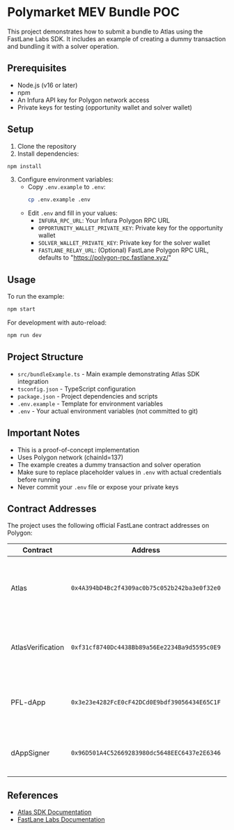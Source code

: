 # Polymarket MEV Bundle POC

This project demonstrates how to submit a bundle to Atlas using the FastLane Labs SDK. It includes an example of creating a dummy transaction and bundling it with a solver operation.

## Prerequisites

- Node.js (v16 or later)
- npm
- An Infura API key for Polygon network access
- Private keys for testing (opportunity wallet and solver wallet)

## Setup

1. Clone the repository
2. Install dependencies:
```bash
npm install
```

3. Configure environment variables:
   - Copy `.env.example` to `.env`:
     ```bash
     cp .env.example .env
     ```
   - Edit `.env` and fill in your values:
     - `INFURA_RPC_URL`: Your Infura Polygon RPC URL
     - `OPPORTUNITY_WALLET_PRIVATE_KEY`: Private key for the opportunity wallet
     - `SOLVER_WALLET_PRIVATE_KEY`: Private key for the solver wallet
     - `FASTLANE_RELAY_URL`: (Optional) FastLane Polygon RPC URL, defaults to "https://polygon-rpc.fastlane.xyz/"

## Usage

To run the example:

```bash
npm start
```

For development with auto-reload:

```bash
npm run dev
```

## Project Structure

- `src/bundleExample.ts` - Main example demonstrating Atlas SDK integration
- `tsconfig.json` - TypeScript configuration
- `package.json` - Project dependencies and scripts
- `.env.example` - Template for environment variables
- `.env` - Your actual environment variables (not committed to git)

## Important Notes

- This is a proof-of-concept implementation
- Uses Polygon network (chainId=137)
- The example creates a dummy transaction and solver operation
- Make sure to replace placeholder values in `.env` with actual credentials before running
- Never commit your `.env` file or expose your private keys

## Contract Addresses

The project uses the following official FastLane contract addresses on Polygon:

| Contract | Address | Description |
|----------|---------|-------------|
| Atlas | `0x4A394bD4Bc2f4309ac0b75c052b242ba3e0f32e0` | Main contract handling bundle execution and MEV auction logic |
| AtlasVerification | `0xf31cf8740Dc4438Bb89a56Ee2234Ba9d5595c0E9` | Handles EIP-712 signature verification for solver operations |
| PFL-dApp | `0x3e23e4282FcE0cF42DCd0E9bdf39056434E65C1F` | Manages opportunity transaction processing and userOp generation |
| dAppSigner | `0x96D501A4C52669283980dc5648EEC6437e2E6346` | Authorized signer for the DAppControl contract |

## References

- [Atlas SDK Documentation](https://fastlane-labs.gitbook.io/polygon-fastlane/searcher-guides/atlas-sdks)
- [FastLane Labs Documentation](https://fastlane-labs.gitbook.io/polygon-fastlane) 